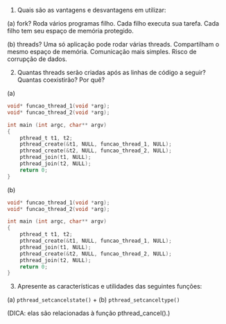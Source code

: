 1. Quais são as vantagens e desvantagens em utilizar:

(a) fork?
	Roda vários programas filho.
	Cada filho executa sua tarefa.
	Cada filho tem seu espaço de memória protegido.

(b) threads?
	Uma só aplicação pode rodar várias threads.
	Compartilham o mesmo espaço de memória.
	Comunicação mais simples.
	Risco de corrupção de dados.

2. Quantas threads serão criadas após as linhas de código a seguir? Quantas coexistirão? Por quê?

(a)

```C
void* funcao_thread_1(void *arg);
void* funcao_thread_2(void *arg);

int main (int argc, char** argv)
{
	pthread_t t1, t2;
	pthread_create(&t1, NULL, funcao_thread_1, NULL);
	pthread_create(&t2, NULL, funcao_thread_2, NULL);
	pthread_join(t1, NULL);
	pthread_join(t2, NULL);
	return 0;
}
```
	

(b)
```C
void* funcao_thread_1(void *arg);
void* funcao_thread_2(void *arg);

int main (int argc, char** argv)
{
	pthread_t t1, t2;
	pthread_create(&t1, NULL, funcao_thread_1, NULL);
	pthread_join(t1, NULL);
	pthread_create(&t2, NULL, funcao_thread_2, NULL);
	pthread_join(t2, NULL);
	return 0;
}
```

3. Apresente as características e utilidades das seguintes funções:

(a) `pthread_setcancelstate()`
+
(b) `pthread_setcanceltype()`

(DICA: elas são relacionadas à função pthread_cancel().)
